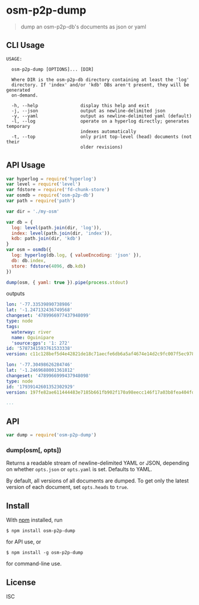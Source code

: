 # osm-p2p-dump

> dump an osm-p2p-db's documents as json or yaml

## CLI Usage

```
USAGE:

  osm-p2p-dump [OPTIONS]... [DIR]

  Where DIR is the osm-p2p-db directory containing at least the 'log'
  directory. If 'index' and/or 'kdb' DBs aren't present, they will be generated
  on-demand.

  -h, --help                display this help and exit
  -j, --json                output as newline-delimited json
  -y, --yaml                output as newline-delimited yaml (default)
  -l, --log                 operate on a hyperlog directly; generates temporary
                            indexes automatically
  -t, --top                 only print top-level (head) documents (not their
                            older revisions)
```

## API Usage

```js
var hyperlog = require('hyperlog')
var level = require('level')
var fdstore = require('fd-chunk-store')
var osmdb = require('osm-p2p-db')
var path = require('path')

var dir = './my-osm'

var db = {
  log: level(path.join(dir, 'log')),
  index: level(path.join(dir, 'index')),
  kdb: path.join(dir, 'kdb')
}
var osm = osmdb({
  log: hyperlog(db.log, { valueEncoding: 'json' }),
  db: db.index,
  store: fdstore(4096, db.kdb)
})

dump(osm, { yaml: true }).pipe(process.stdout)
```

outputs

```yaml
lon: '-77.33539890738986'
lat: '-1.247132436749568'
changeset: '4789966977437948099'
type: node
tags:
  waterway: river
  name: Oguinipare
  'source:gps': '1: 272'
id: '5787341593761533338'
version: c11c128bef5d4e42821de18c71aecfe6db6a5af4674e14d2c9fc007f5ec9787c

lon: '-77.30498626284746'
lat: '-1.2469688001361812'
changeset: '4789966999437948098'
type: node
id: '17939142601352302929'
version: 197fe82ae611444483e7185b661fb902f170a98eecc146f17a03b8fea404fd31

...
```

## API

```js
var dump = require('osm-p2p-dump')
```

### dump(osm[, opts])

Returns a readable stream of newline-delimited YAML or JSON, depending on
whether `opts.json` or `opts.yaml` is set. Defaults to YAML.

By default, all versions of all documents are dumped. To get only the latest
version of each document, set `opts.heads` to `true`.

## Install

With [npm](https://npmjs.org/) installed, run

```
$ npm install osm-p2p-dump
```

for API use, or

```
$ npm install -g osm-p2p-dump
```

for command-line use.

## License

ISC

